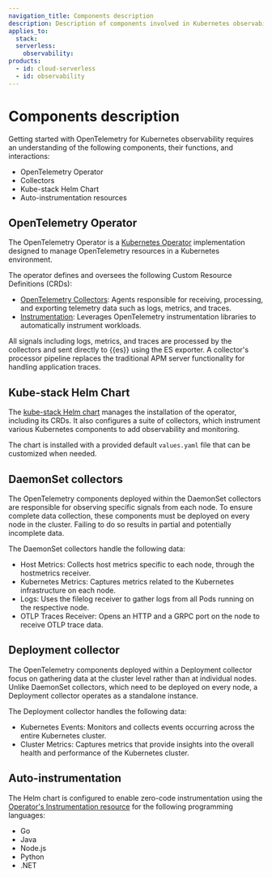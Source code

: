 ```yaml
---
navigation_title: Components description
description: Description of components involved in Kubernetes observability with OpenTelemetry, including Operator, Collectors, Helm Chart, and auto-instrumentation.
applies_to:
  stack:
  serverless:
    observability:
products:
  - id: cloud-serverless
  - id: observability
---
```


# Components description

Getting started with OpenTelemetry for Kubernetes observability requires an understanding of the following components, their functions, and interactions: 

- OpenTelemetry Operator
- Collectors
- Kube-stack Helm Chart
- Auto-instrumentation resources

## OpenTelemetry Operator

The OpenTelemetry Operator is a [Kubernetes Operator](https://kubernetes.io/docs/concepts/extend-kubernetes/operator/) implementation designed to manage OpenTelemetry resources in a Kubernetes environment.

The operator defines and oversees the following Custom Resource Definitions (CRDs):

- [OpenTelemetry Collectors](https://github.com/open-telemetry/opentelemetry-collector): Agents responsible for receiving, processing, and exporting telemetry data such as logs, metrics, and traces.
- [Instrumentation](https://opentelemetry.io/docs/kubernetes/operator/automatic): Leverages OpenTelemetry instrumentation libraries to automatically instrument workloads.

All signals including logs, metrics, and traces are processed by the collectors and sent directly to {{es}} using the ES exporter. A collector's processor pipeline replaces the traditional APM server functionality for handling application traces.

## Kube-stack Helm Chart

The [kube-stack Helm chart](https://github.com/open-telemetry/opentelemetry-helm-charts/tree/main/charts/opentelemetry-kube-stack) manages the installation of the operator, including its CRDs. It also configures a suite of collectors, which instrument various Kubernetes components to add observability and monitoring.

The chart is installed with a provided default `values.yaml` file that can be customized when needed.

## DaemonSet collectors

The OpenTelemetry components deployed within the DaemonSet collectors are responsible for observing specific signals from each node. To ensure complete data collection, these components must be deployed on every node in the cluster. Failing to do so results in partial and potentially incomplete data.

The DaemonSet collectors handle the following data:

- Host Metrics: Collects host metrics specific to each node, through the hostmetrics receiver.
- Kubernetes Metrics: Captures metrics related to the Kubernetes infrastructure on each node.
- Logs: Uses the filelog receiver to gather logs from all Pods running on the respective node.
- OTLP Traces Receiver: Opens an HTTP and a GRPC port on the node to receive OTLP trace data.

## Deployment collector

The OpenTelemetry components deployed within a Deployment collector focus on gathering data at the cluster level rather than at individual nodes. Unlike DaemonSet collectors, which need to be deployed on every node, a Deployment collector operates as a standalone instance.

The Deployment collector handles the following data:

- Kubernetes Events: Monitors and collects events occurring across the entire Kubernetes cluster.
- Cluster Metrics: Captures metrics that provide insights into the overall health and performance of the Kubernetes cluster.

## Auto-instrumentation

The Helm chart is configured to enable zero-code instrumentation using the [Operator's Instrumentation resource](https://github.com/open-telemetry/opentelemetry-operator/?tab=readme-ov-file#opentelemetry-auto-instrumentation-injection) for the following programming languages:

- Go
- Java
- Node.js
- Python
- .NET